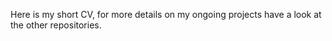 Here is my short CV, for more details on my ongoing projects have a look at the other repositories. 
